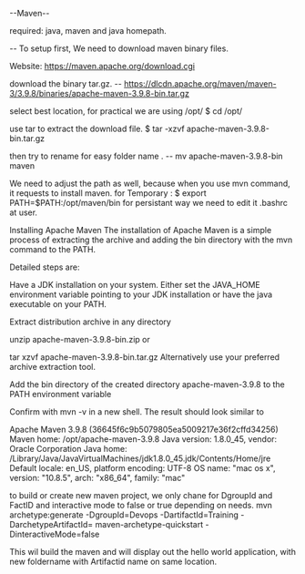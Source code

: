 --Maven--

required: java, maven and java homepath.

-- To setup first, We need to download maven binary files. 

Website: https://maven.apache.org/download.cgi  

download the binary tar.gz.
-- https://dlcdn.apache.org/maven/maven-3/3.9.8/binaries/apache-maven-3.9.8-bin.tar.gz



select best location, for practical we are using /opt/
$ cd /opt/

use tar to extract the download file. 
$ tar -xzvf apache-maven-3.9.8-bin.tar.gz

then try to rename for easy folder name . 
-- mv apache-maven-3.9.8-bin maven

We need to adjust the path as well, because when you use mvn command, it requests to install maven. 
for Temporary :
$ export PATH=$PATH:/opt/maven/bin
for persistant way we need to edit it .bashrc at user. 

Installing Apache Maven
The installation of Apache Maven is a simple process of extracting the archive and adding the bin directory with the mvn command to the PATH.

Detailed steps are:

Have a JDK installation on your system. Either set the JAVA_HOME environment variable pointing to your JDK installation or have the java executable on your PATH.

Extract distribution archive in any directory

unzip apache-maven-3.9.8-bin.zip
or

tar xzvf apache-maven-3.9.8-bin.tar.gz
Alternatively use your preferred archive extraction tool.

Add the bin directory of the created directory apache-maven-3.9.8 to the PATH environment variable

Confirm with mvn -v in a new shell. The result should look similar to

Apache Maven 3.9.8 (36645f6c9b5079805ea5009217e36f2cffd34256)
Maven home: /opt/apache-maven-3.9.8
Java version: 1.8.0_45, vendor: Oracle Corporation
Java home: /Library/Java/JavaVirtualMachines/jdk1.8.0_45.jdk/Contents/Home/jre
Default locale: en_US, platform encoding: UTF-8
OS name: "mac os x", version: "10.8.5", arch: "x86_64", family: "mac"

to build or create new maven project, we only chane for DgroupId and FactID and interactive mode to false or true depending on needs. 
mvn archetype:generate -DgroupId=Devops -DartifactId=Training -DarchetypeArtifactId= maven-archetype-quickstart -DinteractiveMode=false


This wil build the maven and will display out the hello world application, with new foldername with Artifactid name on same location. 
 


